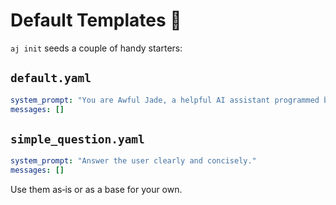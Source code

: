 # Default Templates 🧩

`aj init` seeds a couple of handy starters:

## `default.yaml`
```yaml
system_prompt: "You are Awful Jade, a helpful AI assistant programmed by Awful Security."
messages: []
```

## `simple_question.yaml`
```yaml
system_prompt: "Answer the user clearly and concisely."
messages: []
```

Use them as‑is or as a base for your own.